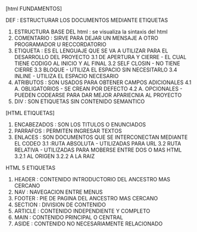 [html FUNDAMENTOS]

DEF : ESTRUCTURAR LOS DOCUMENTOS MEDIANTE ETIQUETAS
1. ESTRUCTURA BASE DEL html : se visualiza la sintaxis del html
2. COMENTARIO : SIRVE PARA DEJAR UN MENSAJE A OTRO PROGRAMADOR U RECCORDATORIO
3. ETIQUETA : ES EL LENGUAJE QUE SE VA A UTILIZAR PARA EL DESARROLLO DEL PROYECTO
    3.1 DE APERTURA Y CIERRE - EL CUAL TIENE CODIGO AL INICIO Y AL FINAL
    3.2 SELF CLOSIN - NO TIENE CIERRE
    3.3 BLOQUE - UTILIZA EL ESPACIO SIN NECESITARLO
    3.4 INLINE - UTILIZA EL ESPACIO NECESARIO
4. ATRIBUTOS : SON USADOS PARA OBTENER CAMPOS ADICIONALES
    4.1 A. OBLIGATORIOS - SE CREAN POR DEFECTO 
    4.2 A. OPCIONALES - PUEDEN CODEARSE PARA DAR MEJOR APARIECNIA AL PROYECTO
5. DIV : SON ETIQUETAS SIN CONTENIDO SEMANTICO

[HTML ETIQUETAS]

1. ENCABEZADOS : SON LOS TITULOS O ENUNCIADOS
2. PARRAFOS : PERMITEN INGRESAR TEXTOS
3. ENLACES : SON DOCUMENTOS QUE SE INTERCONECTAN MEDIANTE EL CODEO
    3.1 :RUTA ABSOLUTA - UTILIZADAS PARA URL
    3.2 RUTA RELATIVA - UTILIZADAS PARA MOBERSE ENTRE DOS O MAS HTML
        3.2.1 AL ORIGEN 
        3.2.2 A LA RAIZ

HTML 5 ETIQUETAS

1. HEADER : CONTENIDO INTRODUCTORIO DEL ANCESTRO MAS CERCANO
2. NAV : NAVEGACION ENTRE MENUS
3. FOOTER : PIE DE PAGINA DEL ANCESTRO MAS CERCANO
4. SECTION : DIVISION DE CONTENIDO 
5. ARTICLE : CONTENIDO INDEPENDIENTE Y COMPLETO 
6. MAIN : CONTENIDO PRINCIPAL O CENTRAL 
7. ASIDE : CONTENIDO NO NECESARIAMENTE RELACIONADO
